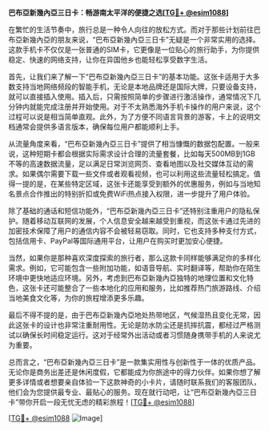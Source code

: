 **巴布亞新幾內亞三日卡：畅游南太平洋的便捷之选[[TG💪+ @esim1088](https://t.me/s/esim1088)]**

在繁忙的生活节奏中，旅行总是一种令人向往的放松方式。而对于那些计划前往巴布亞新幾內亞的朋友来说，“巴布亞新幾內亞三日卡”无疑是一个非常实用的选择。这款手机卡不仅仅是一张普通的SIM卡，它更像是一位贴心的旅行助手，为你提供稳定、快速的网络支持，让你在异国他乡也能轻松享受数字生活。

首先，让我们来了解一下“巴布亞新幾內亞三日卡”的基本功能。这张卡适用于大多数支持当地网络频段的智能手机，无论是本地品牌还是国际大牌，只要设备支持，就可以直接插入使用。插入后，只需按照简单的步骤进行激活操作，通常情况下几分钟内就能完成注册并开始使用。对于不太熟悉海外手机卡操作的用户来说，这个过程可以说是相当简单直观。此外，为了方便不同语言背景的游客，卡上的说明文档通常会提供多语言版本，确保每位用户都能顺利上手。

从流量角度来看，“巴布亞新幾內亞三日卡”提供了相当慷慨的数据包配置。一般来说，这种短期卡都会根据实际需求设计合理的流量套餐，比如每天500MB到1GB不等的高速数据流量，足以满足日常浏览网页、查看地图以及社交媒体互动的需求。如果偶尔需要下载一些文件或者观看视频，也可以利用这些流量轻松搞定。值得一提的是，在某些特定区域，这张卡还能享受到额外的优惠服务，例如与当地知名景点合作推出的特别折扣或免费WiFi热点接入权限，进一步提升了用户体验。

除了基础的通话和短信功能外，“巴布亞新幾內亞三日卡”还特别注重用户的隐私保护。随着移动互联网的发展，个人信息安全越来越受到重视，而这张卡通过先进的加密技术保障了用户的通信内容不会被轻易窃取。同时，它也支持多种支付方式，包括信用卡、PayPal等国际通用平台，让用户在购买时更加安心便捷。

当然，如果你是那种喜欢深度探索的旅行者，那么这款卡同样能够满足你的多样化需求。例如，它可能包含一些附加功能，如语音导航、实时翻译等，帮助你在陌生环境中更快地适应环境。另外，考虑到巴布亞新幾內亞独特的地理位置和文化特色，这张卡还可能整合了一些本地化的应用和服务，比如推荐热门旅游路线、介绍当地美食文化等，为你的旅程增添更多乐趣。

最后不得不提的是，由于巴布亞新幾內亞地处热带地区，气候湿热且变化无常，因此这张卡的设计也非常注重耐用性。无论是防水防尘还是抗摔抗震，都经过严格测试以确保长时间稳定运行。这对于经常外出活动或者习惯随身携带手机的人来说尤为重要。

总而言之，“巴布亞新幾內亞三日卡”是一款集实用性与创新性于一体的优质产品。无论你是商务出差还是休闲度假，它都能成为你旅途中的得力伙伴。如果你想了解更多详情或者想要亲自体验一下这款神奇的小卡片，请随时联系我们的客服团队，他们会为您提供最专业、最贴心的服务。现在就行动吧，让“巴布亞新幾內亞三日卡”带你开启一段无忧无虑的精彩旅程！[[TG💪+ @esim1088](https://t.me/s/esim1088)]

[[TG💪+ @esim1088](https://t.me/s/esim1088) ![Image](https://i.postimg.cc/4NQfJmqS/Snipaste-2025-05-13-00-14-12.png)]